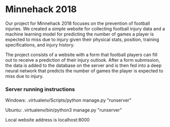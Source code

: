 # Minnehack 2018
Our project for Minnehack 2018 focuses on the prevention of football injuries. We created a simple website for collecting football injury data and a machine learning model for predicting the number of games a player is expected to miss due to injury given their physical stats, position, training specifications, and injury history.

The project consists of a website with a form that football players can fill out to receive a prediction of their injury outlook. After a form submission, the data is added to the database on the server and is then fed into a deep neural network that predicts the number of games the player is expected to miss due to injury.

### Server running instructions
Windows: .virtualenv/Scripts/python manage.py "runserver"

Ubuntu: .virtualenv/bin/python3 manage.py "runserver"


Local website address is localhost:8000

